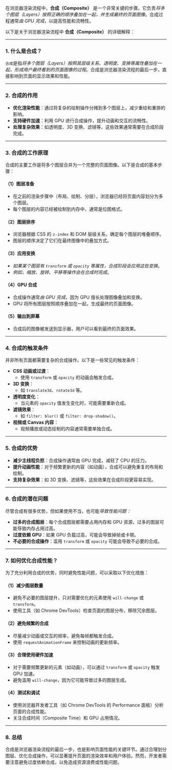 在浏览器渲染流程中，**合成（Composite）** 是一个非常关键的步骤。它负责*将多个图层（Layers）按照正确的顺序叠加在一起，并生成最终的页面图像*。合成过程通常*由 GPU 完成*，以提高性能和流畅性。

以下是关于浏览器渲染流程中 **合成（Composite）** 的详细解释：

---

### 1. **什么是合成？**
`合成`是指*将多个图层（Layers）按照其层级关系、透明度、变换等属性叠加在一起，形成用户最终看到的页面图像的过程*。合成是浏览器渲染流程的最后一步，直接影响到页面的显示效果和性能。

---

### 2. **合成的作用**
- **优化渲染性能**：通过将复杂的绘制操作分摊到多个图层上，减少重绘和重排的影响。
- **支持硬件加速**：利用 GPU 进行合成操作，提升动画和交互的流畅性。
- **处理复杂效果**：如透明度、3D 变换、滤镜等，这些效果通常需要在合成阶段完成。

---

### 3. 合成的工作原理
合成的主要工作是将多个图层合并为一个完整的页面图像。以下是合成的基本步骤：

#### （1）图层准备
- 在之前的渲染步骤中（布局、绘制、分层），浏览器已经将页面内容划分为多个图层。
- 每个图层的内容已经被绘制到内存中，通常是位图格式。

#### （2）图层排序
- 浏览器根据 CSS 的 `z-index` 和 DOM 层级关系，确定每个图层的堆叠顺序。
- 图层的顺序决定了它们在最终图像中的叠加方式。

#### （3）应用变换
- *如果某个图层有 `transform` 或 `opacity` 等属性，合成阶段会应用这些变换*。
- *例如，缩放、旋转、平移等操作会在合成时完成*。

#### （4）GPU 合成
- 合成操作通常*由 GPU 完成*，因为 GPU 擅长处理图像叠加和变换。
- GPU 将所有图层按照顺序叠加在一起，生成最终的页面图像。

#### （5）输出到屏幕
- 合成后的图像被发送到显示器，用户可以看到最终的页面效果。

---

### 4. **合成的触发条件**
并非所有页面都需要复杂的合成操作。以下是一些常见的触发条件：
- **CSS 动画或过渡**：
  - 使用 `transform` 或 `opacity` 的动画会触发合成。
- **3D 变换**：
  - 如 `translate3d`、`rotate3d` 等。
- **透明度变化**：
  - 当元素的 `opacity` 值发生变化时，可能需要重新合成。
- **滤镜效果**：
  - 如 `filter: blur()` 或 `filter: drop-shadow()`。
- **视频或 Canvas 内容**：
  - 视频播放或动态绘制的内容通常需要单独合成。

---

### 5. **合成的优势**
- **减少主线程负担**：合成操作通常由 GPU 完成，减轻了 CPU 的压力。
- **提升动画性能**：对于频繁更新的内容（如动画），合成可以避免重复的布局和绘制。
- **支持复杂效果**：如 3D 变换、滤镜等，这些效果在合成阶段更容易实现。

---

### 6. **合成的潜在问题**
尽管合成有很多优势，但如果使用不当，也可能*导致性能问题：*
- **过多的合成图层**：每个合成图层都需要占用内存和 GPU 资源，过多的图层可能导致内存占用过高。
- **过度依赖 GPU**：如果 GPU 负载过高，可能会导致掉帧或卡顿。
- **不必要的合成操作**：滥用 `transform` 或 `opacity` 可能会导致不必要的合成。

---

### 7. **如何优化合成性能？**
为了充分利用合成的优势，同时避免性能问题，可以采取以下优化措施：
#### （1）**减少图层数量**
- 避免不必要的图层提升，只对需要优化的元素使用 `will-change` 或 `transform`。
- 使用工具（如 Chrome DevTools）检查页面的图层分布，移除冗余图层。

#### （2）**避免频繁的合成**
- 尽量减少动画或交互的频率，避免每帧都触发合成。
- 使用 `requestAnimationFrame` 来控制动画的更新频率。

#### （3）**合理使用硬件加速**
- 对于需要频繁更新的元素（如动画），可以通过 `transform` 或 `opacity` 触发 GPU 加速。
- 避免滥用 `will-change`，因为它可能导致过多的图层生成。

#### （4）**测试和调试**
- 使用浏览器开发者工具（如 Chrome DevTools 的 Performance 面板）分析页面的合成性能。
- 关注合成时间（Composite Time）和 GPU 占用情况。

---

### 8. **总结**
合成是浏览器渲染流程的最后一步，也是影响页面性能的关键环节。通过合理划分图层、优化合成操作，可以显著提升页面的渲染效率和用户体验。然而，开发者需要注意避免过度依赖合成，以免造成资源浪费或性能问题。
